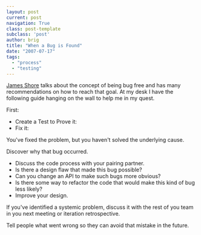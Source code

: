 ```yaml
---
layout: post
current: post
navigation: True
class: post-template
subclass: 'post'
author: brig
title: "When a Bug is Found"
date: "2007-07-17"
tags: 
  - "process"
  - "testing"
---
```


[James Shore](http://www.jamesshore.com/Agile-Book/no_bugs.html) talks about the concept of being bug free and has many recommendations on how to reach that goal. At my desk I have the following guide hanging on the wall to help me in my quest.

First:

- Create a Test to Prove it:
- Fix it:

You've fixed the problem, but you haven't solved the underlying cause.

Discover why that bug occurred.

- Discuss the code process with your pairing partner.
- Is there a design flaw that made this bug possible?
- Can you change an API to make such bugs more obvious?
- Is there some way to refactor the code that would make this kind of bug less likely?
- Improve your design.

If you've identified a systemic problem, discuss it with the rest of you team in you next meeting or iteration retrospective.

Tell people what went wrong so they can avoid that mistake in the future.
